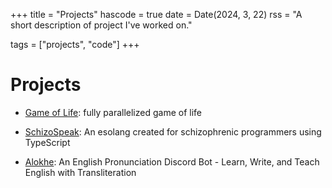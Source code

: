 +++
title = "Projects"
hascode = true
date = Date(2024, 3, 22)
rss = "A short description of project I've worked on."

tags = ["projects", "code"]
+++

# Projects

* [Game of Life](https://github.com/sheeerio/tensor-game-of-life): fully parallelized game of life

* [SchizoSpeak](https://github.com/sheeerio/schizospeak): An esolang created for schizophrenic programmers using TypeScript

* [Alokhe](https://github.com/sheeerio/alokhe-bot): An English Pronunciation Discord Bot - Learn, Write, and Teach English with Transliteration